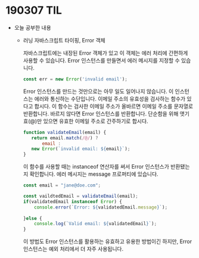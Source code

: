 # 190307 TIL	

- 오늘 공부한 내용

  - 러닝 자바스크립트 타이핑, Error 객체

    자바스크립트에는 내장된 Error 객체가 있고 이 객체는 에러 처리에 간편하게 사용할 수 있습니다. Error 인스턴스를 만들면서 에러 메시지를 지정할 수 있습니다.

    ```javascript
    const err = new Error('invalid email');
    ```

    Error 인스턴스를 만드는 것만으로는 아무 일도 일어나지 않습니다. 이 인스턴스는 에러와 통신하는 수단입니다. 이메일 주소의 유효성을 검사하는 함수가 있다고 합시다. 이 함수는 검사한 이메일 주소가 올바르면 이메일 주소를 문자열로 반환합니다. 바르지 않다면 Error 인스턴스를 반환합니다. 단순함을 위해 앳기효(@)만 있으면 유효한 이메일 주소로 간주하기로 합시다.

     ```javascript
    function validateEmail(email) {
        return email.match(/@/) ?
            email :
        new Error(`invalid email: ${email}`);
    }
     ```

    이 함수를 사용할 때는 instanceof 연산자를 써서 Error 인스턴스가 반환됐는지 확인합니다. 에러 메시지는 message 프로퍼티에 있습니다.

    ```javascript
    const email = "jane@doe.com";
    
    const vaildtedEmail = validateEmail(email);
    if(validatedEmail instanceof Error) {
        console.error(`Error: ${validatedEmail.message}`);
        
    }else {
        console.log(`Valid email: ${validatedEmail}`);
    }
    ```

    이 방법도 Error 인스턴스를 활용하는 유효하고 유용한 방법이긴 하지만, Error 인스턴스는 예외 처리에서 더 자주 사용됩니다. 